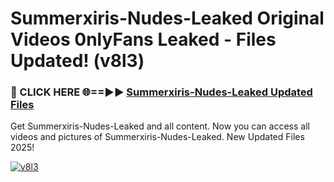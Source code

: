 # Summerxiris-Nudes-Leaked Original Videos 0nlyFans Leaked - Files Updated! (v8l3)

<h3>🔴 CLICK HERE 🌐==►► <a href="https://tinyurl.com/5h6xmrr3" rel="nofollow">Summerxiris-Nudes-Leaked Updated Files</a></h3>

Get Summerxiris-Nudes-Leaked and all content. Now you can access all videos and pictures of Summerxiris-Nudes-Leaked. New Updated Files 2025!

[![v8l3](https://i.imgur.com/KVD873Z.gif)](https://tinyurl.com/5h6xmrr3)

